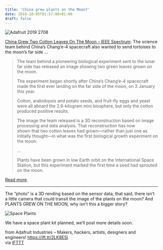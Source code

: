 ```yaml
---
title: 'China grew plants on the Moon?'
date: 2019-10-05T01:57:00+01:00
draft: false
---
```


![Adafruit 2019 2708](https://cdn-blog.adafruit.com/uploads/2019/10/adafruit_2019_2708.jpg)

[China Grew Two Cotton Leaves On The Moon – IEEE Spectrum](https://spectrum.ieee.org/tech-talk/aerospace/robotic-exploration/china-grew-these-leaves-on-the-moon). The science team behind China’s Chang’e-4 spacecraft also wanted to send tortoises to the moon’s far side …

> The team behind a pioneering biological experiment sent to the lunar far side has released an image showing two green leaves grown on the moon.
> 
> The experiment began shortly after China’s Chang’e-4 spacecraft made the first ever landing on the far side of the moon, on 3 January this year.
> 
> Cotton, arabidopsis and potato seeds, and fruit-fly eggs and yeast were all aboard the 2.6-kilogram mini biosphere, but only the cotton produced positive results. 
> 
> The image the team released is a 3D reconstruction based on image processing and data analysis. That reconstruction has now shown that two cotton leaves had grown—rather than just one as initially thought—in what was the first biological growth experiment on the moon.
> 
> …
> 
> Plants have been grown in low Earth orbit on the International Space Station, but this experiment marked the first time a seed had sprouted on the moon.

[Read more](https://spectrum.ieee.org/tech-talk/aerospace/robotic-exploration/china-grew-these-leaves-on-the-moon).

* * *

The “photo” is a 3D rending based on the sensor data, that said, there isn’t a little camera that could transit the image of the plants on the moon? And PLANTS GREW ON THE MOON, why isn’t this a bigger story?

![Space Plants](https://cdn-blog.adafruit.com/uploads/2019/10/space_plants.jpg)

We have a space plant kit planned, we’ll post more details soon.

  
  
from Adafruit Industries – Makers, hackers, artists, designers and engineers! https://ift.tt/2LK8ESi  
via [IFTTT](https://ifttt.com/?ref=da&site=blogger)
